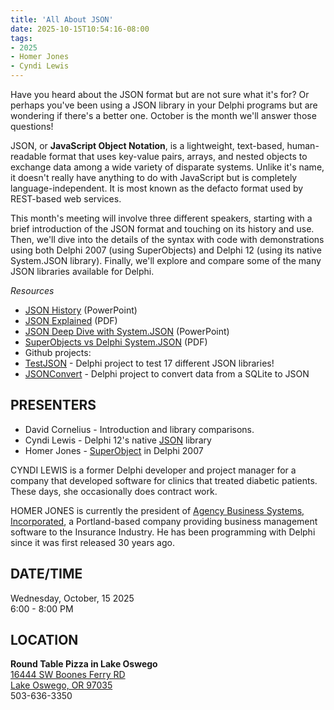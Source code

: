 ```yaml
---
title: 'All About JSON'
date: 2025-10-15T10:54:16-08:00
tags: 
- 2025
- Homer Jones
- Cyndi Lewis
---
```


Have you heard about the JSON format but are not sure what it's for? Or perhaps you've been using a JSON library in your Delphi programs but are wondering if there's a better one.  October is the month we'll answer those questions!

<!--more-->

JSON, or **JavaScript Object Notation**, is a lightweight, text-based, human-readable format that uses key-value pairs, arrays, and nested objects to exchange data among a wide variety of disparate systems. Unlike it's name, it doesn't really have anything to do with JavaScript but is completely language-independent. It is most known as the defacto format used by REST-based web services.

This month's meeting will involve three different speakers, starting with a brief introduction of the JSON format and touching on its history and use. Then, we'll dive into the details of the syntax with code with demonstrations using both Delphi 2007 (using SuperObjects) and Delphi 12 (using its native System.JSON library). Finally, we'll explore and compare some of the many JSON libraries available for Delphi.

_Resources_

- [JSON History](/events/2025-10/JSON-History.pptx) (PowerPoint)
- [JSON Explained](/events/2025-10/Products_JSON_Explained.pdf) (PDF)
- [JSON Deep Dive with System.JSON](/events/2025-10/JSON_and_Delphi.pptx) (PowerPoint)
- [SuperObjects vs Delphi System.JSON](/events/2025-10/SuperObjectsVsDelphiNativeJSON.pdf) (PDF)
-  Github projects:
 - [TestJSON](https://github.com/hydrobyte/TestJSON) - Delphi project to test 17 different JSON libraries!
 - [JSONConvert](https://github.com/corneliusdavid/JSONConvert) - Delphi project to convert data from a SQLite to JSON



## PRESENTERS ##

- David Cornelius - Introduction and library comparisons.
- Cyndi Lewis - Delphi 12's native [JSON](https://docwiki.embarcadero.com/RADStudio/Florence/en/JSON) library
- Homer Jones - [SuperObject](https://github.com/pult/SuperObject.Delphi) in Delphi 2007

CYNDI LEWIS is a former Delphi developer and project manager for a company that developed software for clinics that treated diabetic patients. These days, she occasionally does contract work.

HOMER JONES is currently the president of [Agency Business Systems, Incorporated](https://agencybusys.com/), a Portland-based company providing business management software to the Insurance Industry. He has been programming with Delphi since it was first released 30 years ago.

## DATE/TIME ##

Wednesday, October, 15 2025  
6:00 - 8:00 PM

## LOCATION ##

**Round Table Pizza in Lake Oswego**  
[16444 SW Boones Ferry RD    
Lake Oswego, OR 97035](https://www.roundtablepizza.com/location/1231/)      
503-636-3350